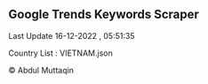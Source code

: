 

## Google Trends Keywords Scraper 
 
Last Update 16-12-2022 , 05:51:35

Country List :
VIETNAM.json



© Abdul Muttaqin 
